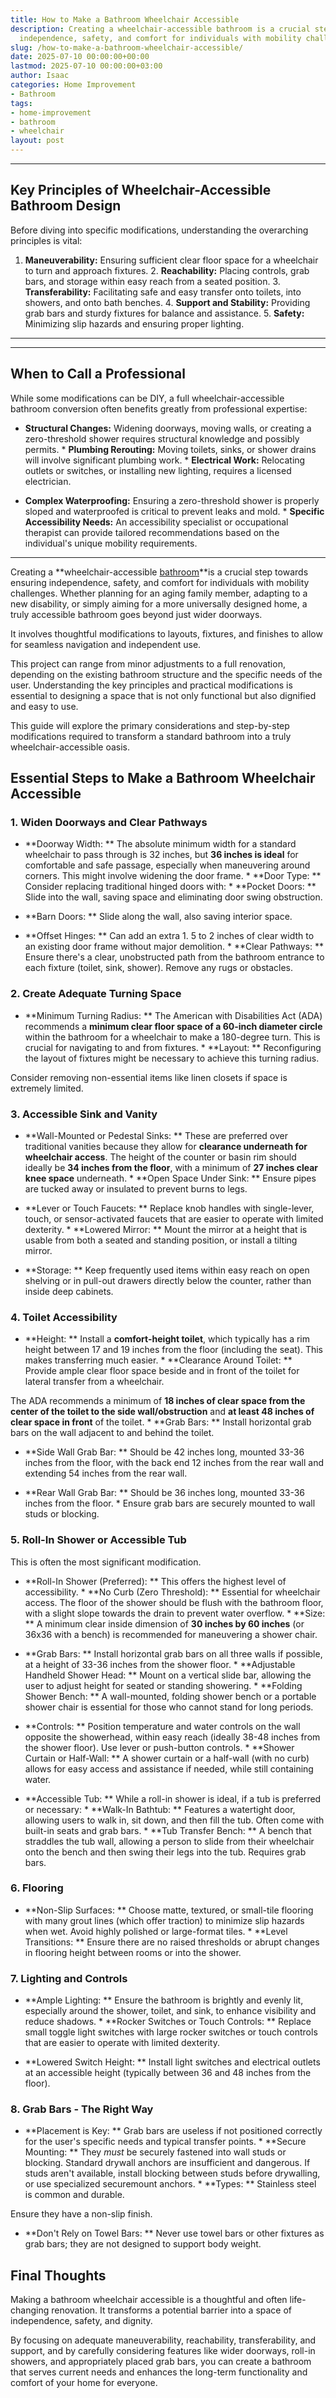 ```yaml
---
title: How to Make a Bathroom Wheelchair Accessible
description: Creating a wheelchair-accessible bathroom is a crucial step towards ensuring
  independence, safety, and comfort for individuals with mobility challenges.
slug: /how-to-make-a-bathroom-wheelchair-accessible/
date: 2025-07-10 00:00:00+00:00
lastmod: 2025-07-10 00:00:00+03:00
author: Isaac
categories: Home Improvement
- Bathroom
tags:
- home-improvement
- bathroom
- wheelchair
layout: post
---
```

---

## Key Principles of Wheelchair-Accessible Bathroom Design
Before diving into specific modifications, understanding the overarching principles is vital:
1.  **Maneuverability:** Ensuring sufficient clear floor space for a wheelchair to turn and approach fixtures. 2.  **Reachability:** Placing controls, grab bars, and storage within easy reach from a seated position. 3.  **Transferability:** Facilitating safe and easy transfer onto toilets, into showers, and onto bath benches. 4.  **Support and Stability:** Providing grab bars and sturdy fixtures for balance and assistance. 5.  **Safety:** Minimizing slip hazards and ensuring proper lighting.
---
---

## When to Call a Professional
While some modifications can be DIY, a full wheelchair-accessible bathroom conversion often benefits greatly from professional expertise:

* **Structural Changes:** Widening doorways, moving walls, or creating a zero-threshold shower requires structural knowledge and possibly permits. * **Plumbing Rerouting:** Moving toilets, sinks, or shower drains will involve significant plumbing work. * **Electrical Work:** Relocating outlets or switches, or installing new lighting, requires a licensed electrician.

* **Complex Waterproofing:** Ensuring a zero-threshold shower is properly sloped and waterproofed is critical to prevent leaks and mold. * **Specific Accessibility Needs:** An accessibility specialist or occupational therapist can provide tailored recommendations based on the individual's unique mobility requirements.
---

Creating a **wheelchair-accessible [bathroom](https://pestpolicy.com/bathroom-vent-fan-cfm-calculator/)**is a crucial step towards ensuring independence, safety, and comfort for individuals with mobility challenges. Whether planning for an aging family member, adapting to a new disability, or simply aiming for a more universally designed home, a truly accessible bathroom goes beyond just wider doorways.

It involves thoughtful modifications to layouts, fixtures, and finishes to allow for seamless navigation and independent use.

This project can range from minor adjustments to a full renovation, depending on the existing bathroom structure and the specific needs of the user. Understanding the key principles and practical modifications is essential to designing a space that is not only functional but also dignified and easy to use.

This guide will explore the primary considerations and step-by-step modifications required to transform a standard bathroom into a truly wheelchair-accessible oasis.

##  Essential Steps to Make a Bathroom Wheelchair Accessible

###  1. Widen Doorways and Clear Pathways

* **Doorway Width: ** The absolute minimum width for a standard wheelchair to pass through is 32 inches, but **36 inches is ideal** for comfortable and safe passage, especially when maneuvering around corners. This might involve widening the door frame. * **Door Type: ** Consider replacing traditional hinged doors with: * **Pocket Doors: ** Slide into the wall, saving space and eliminating door swing obstruction.

* **Barn Doors: ** Slide along the wall, also saving interior space.

* **Offset Hinges: ** Can add an extra 1. 5 to 2 inches of clear width to an existing door frame without major demolition. * **Clear Pathways: ** Ensure there's a clear, unobstructed path from the bathroom entrance to each fixture (toilet, sink, shower). Remove any rugs or obstacles.

###  2. Create Adequate Turning Space

* **Minimum Turning Radius: ** The American with Disabilities Act (ADA) recommends a **minimum clear floor space of a 60-inch diameter circle** within the bathroom for a wheelchair to make a 180-degree turn. This is crucial for navigating to and from fixtures. * **Layout: ** Reconfiguring the layout of fixtures might be necessary to achieve this turning radius.

Consider removing non-essential items like linen closets if space is extremely limited.

###  3. Accessible Sink and Vanity

* **Wall-Mounted or Pedestal Sinks: ** These are preferred over traditional vanities because they allow for **clearance underneath for wheelchair access**. The height of the counter or basin rim should ideally be **34 inches from the floor**, with a minimum of **27 inches clear knee space** underneath. * **Open Space Under Sink: ** Ensure pipes are tucked away or insulated to prevent burns to legs.

* **Lever or Touch Faucets: ** Replace knob handles with single-lever, touch, or sensor-activated faucets that are easier to operate with limited dexterity. * **Lowered Mirror: ** Mount the mirror at a height that is usable from both a seated and standing position, or install a tilting mirror.

* **Storage: ** Keep frequently used items within easy reach on open shelving or in pull-out drawers directly below the counter, rather than inside deep cabinets.

###  4. Toilet Accessibility

* **Height: ** Install a **comfort-height toilet**, which typically has a rim height between 17 and 19 inches from the floor (including the seat). This makes transferring much easier. * **Clearance Around Toilet: ** Provide ample clear floor space beside and in front of the toilet for lateral transfer from a wheelchair.

The ADA recommends a minimum of **18 inches of clear space from the center of the toilet to the side wall/obstruction** and **at least 48 inches of clear space in front** of the toilet. * **Grab Bars: ** Install horizontal grab bars on the wall adjacent to and behind the toilet.

* **Side Wall Grab Bar: ** Should be 42 inches long, mounted 33-36 inches from the floor, with the back end 12 inches from the rear wall and extending 54 inches from the rear wall.

* **Rear Wall Grab Bar: ** Should be 36 inches long, mounted 33-36 inches from the floor. * Ensure grab bars are securely mounted to wall studs or blocking.

###  5. Roll-In Shower or Accessible Tub

This is often the most significant modification.

* **Roll-In Shower (Preferred): ** This offers the highest level of accessibility. * **No Curb (Zero Threshold): ** Essential for wheelchair access. The floor of the shower should be flush with the bathroom floor, with a slight slope towards the drain to prevent water overflow. * **Size: ** A minimum clear inside dimension of **30 inches by 60 inches** (or 36x36 with a bench) is recommended for maneuvering a shower chair.

* **Grab Bars: ** Install horizontal grab bars on all three walls if possible, at a height of 33-36 inches from the shower floor. * **Adjustable Handheld Shower Head: ** Mount on a vertical slide bar, allowing the user to adjust height for seated or standing showering. * **Folding Shower Bench: ** A wall-mounted, folding shower bench or a portable shower chair is essential for those who cannot stand for long periods.

* **Controls: ** Position temperature and water controls on the wall opposite the showerhead, within easy reach (ideally 38-48 inches from the shower floor). Use lever or push-button controls. * **Shower Curtain or Half-Wall: ** A shower curtain or a half-wall (with no curb) allows for easy access and assistance if needed, while still containing water.

* **Accessible Tub: ** While a roll-in shower is ideal, if a tub is preferred or necessary: * **Walk-In Bathtub: ** Features a watertight door, allowing users to walk in, sit down, and then fill the tub. Often come with built-in seats and grab bars. * **Tub Transfer Bench: ** A bench that straddles the tub wall, allowing a person to slide from their wheelchair onto the bench and then swing their legs into the tub. Requires grab bars.

###  6. Flooring

* **Non-Slip Surfaces: ** Choose matte, textured, or small-tile flooring with many grout lines (which offer traction) to minimize slip hazards when wet. Avoid highly polished or large-format tiles. * **Level Transitions: ** Ensure there are no raised thresholds or abrupt changes in flooring height between rooms or into the shower.

###  7. Lighting and Controls

* **Ample Lighting: ** Ensure the bathroom is brightly and evenly lit, especially around the shower, toilet, and sink, to enhance visibility and reduce shadows. * **Rocker Switches or Touch Controls: ** Replace small toggle light switches with large rocker switches or touch controls that are easier to operate with limited dexterity.

* **Lowered Switch Height: ** Install light switches and electrical outlets at an accessible height (typically between 36 and 48 inches from the floor).

###  8. Grab Bars - The Right Way

* **Placement is Key: ** Grab bars are useless if not positioned correctly for the user's specific needs and typical transfer points. * **Secure Mounting: ** They *must* be securely fastened into wall studs or blocking. Standard drywall anchors are insufficient and dangerous. If studs aren't available, install blocking between studs before drywalling, or use specialized securemount anchors. * **Types: ** Stainless steel is common and durable.

Ensure they have a non-slip finish.

* **Don't Rely on Towel Bars: ** Never use towel bars or other fixtures as grab bars; they are not designed to support body weight.

##  Final Thoughts

Making a bathroom wheelchair accessible is a thoughtful and often life-changing renovation. It transforms a potential barrier into a space of independence, safety, and dignity.

By focusing on adequate maneuverability, reachability, transferability, and support, and by carefully considering features like wider doorways, roll-in showers, and appropriately placed grab bars, you can create a bathroom that serves current needs and enhances the long-term functionality and comfort of your home for everyone.